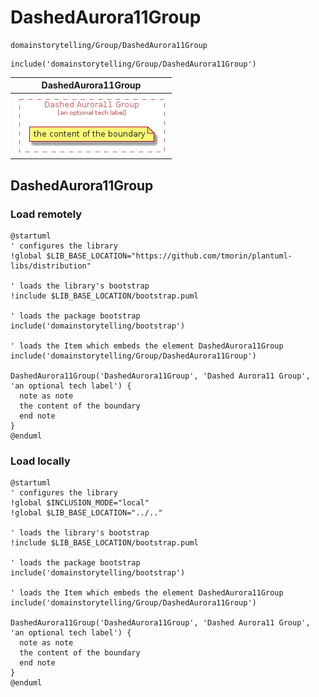 # DashedAurora11Group


```text
domainstorytelling/Group/DashedAurora11Group
```

```text
include('domainstorytelling/Group/DashedAurora11Group')
```



| DashedAurora11Group |
| :---: |
| ![illustration for DashedAurora11Group](../../domainstorytelling/Group/DashedAurora11Group.Local.png) |




## DashedAurora11Group

### Load remotely
```plantuml
@startuml
' configures the library
!global $LIB_BASE_LOCATION="https://github.com/tmorin/plantuml-libs/distribution"

' loads the library's bootstrap
!include $LIB_BASE_LOCATION/bootstrap.puml

' loads the package bootstrap
include('domainstorytelling/bootstrap')

' loads the Item which embeds the element DashedAurora11Group
include('domainstorytelling/Group/DashedAurora11Group')

DashedAurora11Group('DashedAurora11Group', 'Dashed Aurora11 Group', 'an optional tech label') {
  note as note
  the content of the boundary
  end note
}
@enduml
```

### Load locally
```plantuml
@startuml
' configures the library
!global $INCLUSION_MODE="local"
!global $LIB_BASE_LOCATION="../.."

' loads the library's bootstrap
!include $LIB_BASE_LOCATION/bootstrap.puml

' loads the package bootstrap
include('domainstorytelling/bootstrap')

' loads the Item which embeds the element DashedAurora11Group
include('domainstorytelling/Group/DashedAurora11Group')

DashedAurora11Group('DashedAurora11Group', 'Dashed Aurora11 Group', 'an optional tech label') {
  note as note
  the content of the boundary
  end note
}
@enduml
```

